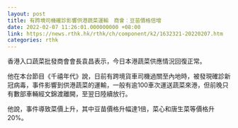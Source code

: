```yaml
---
layout: post
title: 有跨境司機確診影響供港蔬菜運輸　商會︰豆苗價格倍增
date: 2022-02-07 11:26:01.000000000 +08:00
link: https://news.rthk.hk/rthk/ch/component/k2/1632321-20220207.htm
categories: rthk
---
```


香港入口蔬菜批發商會會長袁昌表示，今日本港蔬菜供應情況回復正常。

他在本台節目《千禧年代》說，日前有跨境貨車司機過關至內地時，被發現確診新冠病毒，事件影響到供港蔬菜的運輸，一般有逾100車次運送蔬菜來港，但前晚只有數部車輛經文錦渡離開，至翌日陸續放行。

他說，事件導致菜價上升，其中豆苗價格升幅達1倍，菜心和唐生菜等價格升20%。
